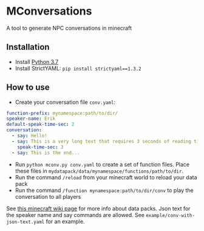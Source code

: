 # MConversations
A tool to generate NPC conversations in minecraft

## Installation
- Install [Python 3.7](https://www.python.org/downloads/release/python-379/)
- Install StrictYAML:
`pip install strictyaml==1.3.2`

## How to use
- Create your conversation file `conv.yaml`:
```yaml
function-prefix: mynamespace:path/to/dir/
speaker-name: Erik
default-speak-time-sec: 2
conversation:
  - say: Hello!
  - say: This is a very long text that requires 3 seconds of reading time
    speak-time-sec: 3
  - say: This is the end...
```

- Run `python mconv.py conv.yaml` to create a set of function files.
Place these files in `mydatapack/data/mynamespace/functions/path/to/dir`.
- Run the command `/reload` from your minecraft world to reload your data pack
- Run the command `/function mynamespace:path/to/dir/conv` to play the conversation to all players

See [this minecraft wiki page](https://minecraft.gamepedia.com/Data_Pack) for more info about data packs.
Json text for the speaker name and say commands are allowed. See `example/conv-with-json-text.yaml` for an example.
